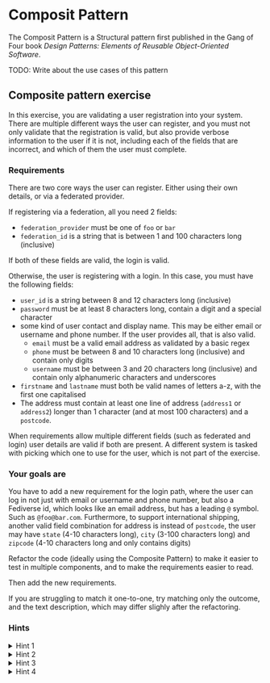 # Composit Pattern

The Composit Pattern is a Structural pattern first published in the Gang of Four book _Design Patterns: Elements of Reusable Object-Oriented Software_.

TODO: Write about the use cases of this pattern

## Composite pattern exercise

In this exercise, you are validating a user registration into your system. There are multiple different ways the user can register, and you must not only validate that the registration is valid, but also provide verbose information to the user if it is not, including each of the fields that are incorrect, and which of them the user must complete.

### Requirements

There are two core ways the user can register. Either using their own details, or via a federated provider.

If registering via a federation, all you need 2 fields:
 - `federation_provider` must be one of `foo` or `bar`
 - `federation_id` is a string that is between 1 and 100 characters long (inclusive)

If both of these fields are valid, the login is valid.

Otherwise, the user is registering with a login. In this case, you must have the following fields:

 - `user_id` is a string between 8 and 12 characters long (inclusive)
 - `password` must be at least 8 characters long, contain a digit and a special character
 - some kind of user contact and display name. This may be either email or username and phone number. If the user provides all, that is also valid.
    - `email` must be a valid email address as validated by a basic regex
    - `phone` must be between 8 and 10 characters long (inclusive) and contain only digits
    - `username` must be between 3 and 20 characters long (inclusive) and contain only alphanumeric characters and underscores
 - `firstname` and `lastname` must both be valid names of letters a-z, with the first one capitalised
 - The address must contain at least one line of address (`address1` or `address2`) longer than 1 character (and at most 100 characters) and a `postcode`.

When requirements allow multiple different fields (such as federated and login) user details are valid if both are present. A different system is tasked with picking which one to use for the user, which is not part of the exercise.

### Your goals are

You have to add a new requirement for the login path, where the user can log in not just with email or username and phone number, but also a Fediverse id, which looks like an email address, but has a leading `@` symbol. Such as `@foo@bar.com`.
Furthermore, to support international shipping, another valid field combination for address is instead of `postcode`, the user may have `state` (4-10 characters long), `city` (3-100 characters long) and `zipcode` (4-10 characters long and only contains digits)

Refactor the code (ideally using the Composite Pattern) to make it easier to test in multiple components, and to make the requirements easier to read.

Then add the new requirements.

If you are struggling to match it one-to-one, try matching only the outcome, and the text description, which may differ slighly after the refactoring.

### Hints

<details>
  <summary>Hint 1</summary>

  Try describing each condition as a class, such as this one:
```py
class PropertyMinLength:
    def __init__(self, property_name: str, min_length: int):
        self._property_name = property_name
        self._min_length = min_length

    def validate(self, user_data: dict[str, str]) -> tuple[bool, str]:
        if self._property_name not in user_data or len(user_data[self._property_name]) < self._min_length:
            return False, f"Property '{self._property_name}' must be at least {self._min_length} characters long"
        return True
```
</details>

<details>
  <summary>Hint 2</summary>

Here is a list of examples for the kind of condition classes that might be useful:
    
 - Property minimum length
 - Property length between values
 - Property contains certain characters
 - Property matches a regular expression
 - Property is one of a set of values

With these, consider next how these conditions can be combined, and if those combined could have the same signature as the existing conditions...

</details>

<details>
  <summary>Hint 3</summary>

  Think about how you could could create a condition, with the same `validate` method signature, but one that combines multiple other conditions. Such as both conditions must be valid:
```py
class CombineAnd:
    def __init__(self, condition1, condition2):
        self._condition1 = condition1
        self._condition2 = condition2

    def validate(self, user_data: dict[str, str]) -> tuple[bool, str]:
        result1, error1 = condition1.validate(user_data)
        result2, error2 = condition2.validate(user_data)

        success = result1 and result2

        if success:
            return True, ""

        return False, f"All of the following errors must be fixed:\n" + '\n'.join([error1, error2])

CombineAnd(
    PropertyMinLength("password", 8),
    PropertyContainsDigit("password"),  # You would also need to create this other condition
)
```

Note that this is not a full solution, and would not correctly handle indenting. It's for you to figure that out.
</details>

<details>
  <summary>Hint 4</summary>

Just creating composite conditions that combine other conditions, one where all have to be valid, and one where at least one has to be valid should be enough to solve the exercise.

However, you need them to support more than nested conditions for clear formatting. Also, you must figure out how to correctly name the error messages including the relevant details, and how to indent all the nested errors, to achieve the same result as the starting code.

At the end, you code could look as simple as a set of nested conditions, and then a single `validate` call.

</details>